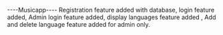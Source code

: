 ----Musicapp----
Registration feature added with database,
login feature added,
Admin login feature added,
display languages feature added ,
Add and delete language feature added for admin only.

